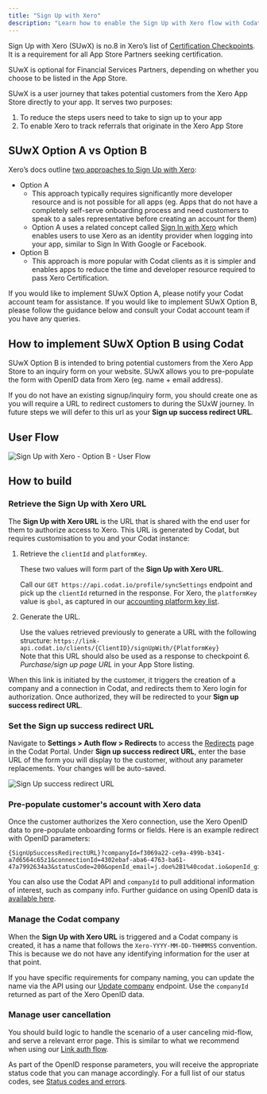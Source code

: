 ```yaml
---
title: "Sign Up with Xero"
description: "Learn how to enable the Sign Up with Xero flow with Codat to support your app's certification"
---
```


Sign Up with Xero (SUwX) is no.8 in Xero’s list of [Certification Checkpoints](https://developer.xero.com/documentation/xero-app-store/app-partner-guides/certification-checkpoints/#required-for-all-integrations). It is a requirement for all App Store Partners seeking certification. 

SUwX is optional for Financial Services Partners, depending on whether you choose to be listed in the App Store. 

SUwX is a user journey that takes potential customers from the Xero App Store directly to your app. It serves two purposes:

1. To reduce the steps users need to take to sign up to your app
2. To enable Xero to track referrals that originate in the Xero App Store

## SUwX Option A vs Option B

Xero’s docs outline [two approaches to Sign Up with Xero](https://developer.xero.com/documentation/xero-app-store/app-partner-guides/sign-up):

* Option A
  * This approach typically requires significantly more developer resource and is not possible for all apps (eg. Apps that do not have a completely self-serve onboarding process and need customers to speak to a sales representative before creating an account for them)
  * Option A uses a related concept called [Sign In with Xero](https://developer.xero.com/documentation/xero-app-store/app-partner-guides/sign-in) which enables users to use Xero as an identity provider when logging into your app, similar to Sign In With Google or Facebook. 
* Option B
  * This approach is more popular with Codat clients as it is simpler and enables apps to reduce the time and developer resource required to pass Xero Certification.

If you would like to implement SUwX Option A, please notify your Codat account team for assistance. If you would like to implement SUwX Option B, please follow the guidance below and consult your Codat account team if you have any queries.

## How to implement SUwX Option B using Codat

SUwX Option B is intended to bring potential customers from the Xero App Store to an inquiry form on your website. SUwX allows you to pre-populate the form with OpenID data from Xero (eg. name + email address).

If you do not have an existing signup/inquiry form, you should create one as you will require a URL to redirect customers to during the SUxW journey. In future steps we will defer to this url as your **Sign up success redirect URL**.

## User Flow

![Sign Up with Xero - Option B - User Flow](https://developer.xero.com/static/img/integrations/accounting/xero/Sign-Up-with-Xero-Option-B-User-Flow.png)

## How to build

### Retrieve the Sign Up with Xero URL

The **Sign Up with Xero URL** is the URL that is shared with the end user for them to authorize access to Xero. This URL is generated by Codat, but requires customisation to you and your Codat instance: 

1. Retrieve the `clientId` and `platformKey`.

   These two values will form part of the **Sign Up with Xero URL**. 

   Call our `GET https://api.codat.io/profile/syncSettings` endpoint and pick up the `clientId` returned in the response. For Xero, the `platformKey` value is `gbol`, as captured in our [accounting platform key list](/integrations/accounting/overview#platform-keys). 
   
2. Generate the URL.

   Use the values retrieved previously to generate a URL with the following structure: `https://link-api.codat.io/clients/{ClientID}/signUpWith/{PlatformKey}`  
   Note that this URL should also be used as a response to checkpoint _6. Purchase/sign up page URL_ in your App Store listing.

When this link is initiated by the customer, it triggers the creation of a company and a connection in Codat, and redirects them to Xero login for authorization. Once authorized, they will be redirected to your **Sign up success redirect URL**.

### Set the Sign up success redirect URL

Navigate to **Settings > Auth flow > Redirects** to access the [Redirects](https://app.codat.io/settings/redirects) page in the Codat Portal. Under **Sign up success redirect URL**, enter the base URL of the form you will display to the customer, without any parameter replacements. Your changes will be auto-saved.

![Sign Up success redirect URL](/img/integrations/accounting/xero/Sugn-up-success-redirect.png)

### Pre-populate customer's account with Xero data 

Once the customer authorizes the Xero connection, use the Xero OpenID data to pre-populate onboarding forms or fields. Here is an example redirect with OpenID parameters:

```http
{SignUpSuccessRedirectURL}?companyId=f3069a22-ce9a-499b-b341-a7d6564c65z1&connectionId=4302ebaf-aba6-4763-ba61-47a7992634a3&statusCode=200&openId_email=j.doe%2B1%40codat.io&openId_given_name=John&openId_family_name=Doe
```  

You can also use the Codat API and `companyId` to pull additional information of interest, such as company info. Further guidance on using OpenID data is [available here](https://docs.codat.io/auth-flow/customize/use-openid-connect). 

### Manage the Codat company

When the **Sign Up with Xero URL** is triggered and a Codat company is created, it has a name that follows the `Xero-YYYY-MM-DD-THHMMSS` convention. This is because we do not have any identifying information for the user at that point.

If you have specific requirements for company naming, you can update the name via the API using our [Update company](/codat-api#/operations/update-company) endpoint. Use the `companyId` returned as part of the Xero OpenID data. 

### Manage user cancellation

You should build logic to handle the scenario of a user canceling mid-flow, and serve a relevant error page. This is similar to what we recommend when using our [Link auth flow](https://docs.codat.io/auth-flow/overview). 

As part of the OpenID response parameters, you will receive the appropriate status code that you can manage accordingly. For a full list of our status codes, see [Status codes and errors](https://docs.codat.io/using-the-api/errors).